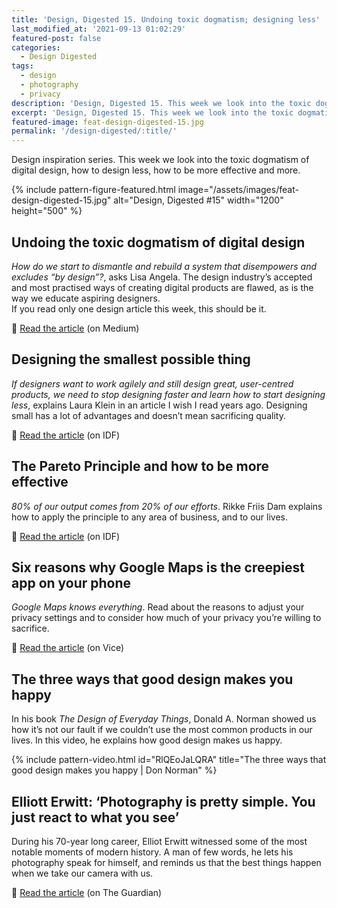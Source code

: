 ```yaml
---
title: 'Design, Digested 15. Undoing toxic dogmatism; designing less'
last_modified_at: '2021-09-13 01:02:29'
featured-post: false
categories:
  - Design Digested
tags:
  - design
  - photography
  - privacy
description: 'Design, Digested 15. This week we look into the toxic dogmatism of digital design, how to design less, how to be more effective and more.'
excerpt: 'Design, Digested 15. This week we look into the toxic dogmatism of digital design, how to design less, how to be more effective and more.'
featured-image: feat-design-digested-15.jpg
permalink: '/design-digested/:title/'
---
```


<p class="lead">Design inspiration series. This week we look into the toxic dogmatism of digital design, how to design less, how to be more effective and more.</p>

{% include pattern-figure-featured.html image="/assets/images/feat-design-digested-15.jpg" alt="Design, Digested #15" width="1200" height="500" %}

## Undoing the toxic dogmatism of digital design

_How do we start to dismantle and rebuild a system that disempowers and excludes “by design”?_, asks Lisa Angela. The design industry’s accepted and most practised ways of creating digital products are flawed, as is the way we educate aspiring designers.  
If you read only one design article this week, this should be it.

<p class="detached">🔗 <a href="https://lisa-angela-fftv.medium.com/undoing-the-toxic-dogmatism-of-digital-design-4bda8c4a4eba" target="_blank" rel="noopener">Read the article</a> (on Medium)</p>

## Designing the smallest possible thing

_If designers want to work agilely and still design great, user-centred products, we need to stop designing faster and learn how to start designing less_, explains Laura Klein in an article I wish I read years ago. Designing small has a lot of advantages and doesn’t mean sacrificing quality.

<p class="detached">🔗 <a href="https://www.interaction-design.org/literature/article/designing-the-smallest-possible-thing" target="_blank" rel="noopener">Read the article</a> (on IDF)</p>

## The Pareto Principle and how to be more effective

_80% of our output comes from 20% of our efforts_. Rikke Friis Dam explains how to apply the principle to any area of business, and to our lives.

<p class="detached">🔗 <a href="https://www.interaction-design.org/literature/article/the-pareto-principle-and-how-to-be-more-effective" target="_blank" rel="noopener">Read the article</a> (on IDF)</p>

## Six reasons why Google Maps is the creepiest app on your phone

_Google Maps knows everything_. Read about the reasons to adjust your privacy settings and to consider how much of your privacy you’re willing to sacrifice.

<p class="detached">🔗 <a href="https://www.vice.com/en/article/3an84b/six-reasons-why-google-maps-is-the-creepiest-app-on-your-phone" target="_blank" rel="noopener">Read the article</a> (on Vice)</p>

## The three ways that good design makes you happy

In his book _The Design of Everyday Things_, Donald A. Norman showed us how it’s not our fault if we couldn’t use the most common products in our lives. In this video, he explains how good design makes us happy.

{% include pattern-video.html id="RlQEoJaLQRA" title="The three ways that good design makes you happy | Don Norman" %}

## Elliott Erwitt: ‘Photography is pretty simple. You just react to what you see’

During his 70-year long career, Elliot Erwitt witnessed some of the most notable moments of modern history. A man of few words, he lets his photography speak for himself, and reminds us that the best things happen when we take our camera with us.

<p class="detached">🔗 <a href="https://www.theguardian.com/artanddesign/2020/nov/09/elliott-erwitt-interview-photographer" target="_blank" rel="noopener">Read the article</a> (on The Guardian)</p>
